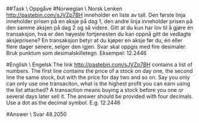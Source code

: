 ##Task \ Oppgåve
#Norwegian \ Norsk
Lenken http://pastebin.com/sJVZp7BH inneholder en liste av tall. Den første linja inneholder prisen på en aksje på dag 1, den andre linja inneholder prisen på den samme aksjen på dag 2 og så videre.
Gitt at du kun har lov til å gjøre én transaksjon, hva er den høyeste fortjenesten du kan oppnå gitt de vedlagte aksjeprisene?
En transaksjon betyr at du kjøper en aksje før du, én eller flere dager senere, selger den igjen.
Svar skal oppgis med fire desimaler. Bruk punktum som desimalskilletegn. Eksempel: 12.2446

#English \ Engelsk
The link http://pastebin.com/sJVZp7BH contains a list of numbers. The first line contains the price of a stock on day one, the second line the same stock, but with the price for day two and so on.
Say you only can only use one transaciton, what is the highest profit you can earn using the list attached?
A transaction means buying a stock before you one or several days later sell it.
The answer should be provided with four decimals. Use a dot as the decimal symbol. E.g. 12.2446


#Answer \ Svar
48.2050
